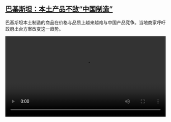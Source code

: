 <!--1691662626000-->
[巴基斯坦：本土产品不敌“中国制造”](https://www.dw.com/zh/%E5%B7%B4%E5%9F%BA%E6%96%AF%E5%9D%A6%EF%BC%9A%E6%9C%AC%E5%9C%9F%E4%BA%A7%E5%93%81%E4%B8%8D%E6%95%8C%E2%80%9C%E4%B8%AD%E5%9B%BD%E5%88%B6%E9%80%A0%E2%80%9D/a-66492023)
------

<p>巴基斯坦本土制造的商品在价格与品质上越来越难与中国产品竞争。当地商家呼吁政府出台方案改变这一趋势。</small></p><video src="https://tvdownloaddw-a.akamaihd.net/dwtv_video/flv/vdt_zh/2023/bchi230810_001_pakistanchina_01r_AVC_1280x720.mp4" controls style="width:100%"></video>
